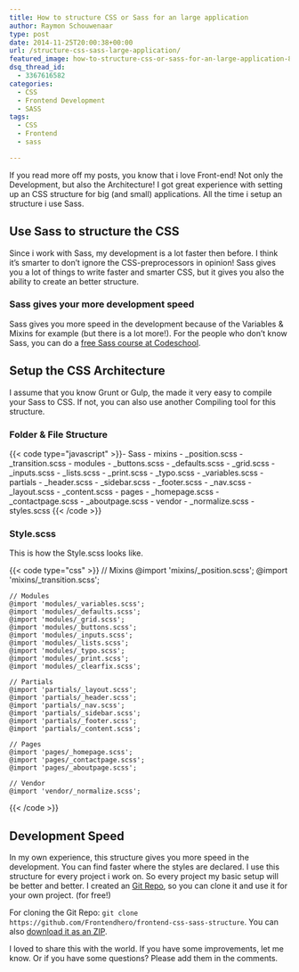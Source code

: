```yaml
---
title: How to structure CSS or Sass for an large application
author: Raymon Schouwenaar
type: post
date: 2014-11-25T20:00:38+00:00
url: /structure-css-sass-large-application/
featured_image: how-to-structure-css-or-sass-for-an-large-application-825x347.jpg
dsq_thread_id:
  - 3367616582
categories:
  - CSS
  - Frontend Development
  - SASS
tags:
  - CSS
  - Frontend
  - sass

---
```

If you read more off my posts, you know that i love Front-end! Not only the Development, but also the Architecture! I got great experience with setting up an CSS structure for big (and small) applications. All the time i setup an structure i use Sass.

## Use Sass to structure the CSS

Since i work with Sass, my development is a lot faster then before. I think it&#8217;s smarter to don&#8217;t ignore the CSS-preprocessors in opinion! Sass gives you a lot of things to write faster and smarter CSS, but it gives you also the ability to create an better structure.

### Sass gives your more development speed

Sass gives you more speed in the development because of the Variables & Mixins for example (but there is a lot more!). For the people who don&#8217;t know Sass, you can do a [free Sass course at Codeschool][1].

## Setup the CSS Architecture

I assume that you know Grunt or Gulp, the made it very easy to compile your Sass to CSS. If not, you can also use another Compiling tool for this structure.

### Folder & File Structure

{{< code type="javascript" >}}- Sass
    - mixins
        - _position.scss
        - _transition.scss
    - modules
        - _buttons.scss
        - _defaults.scss
        - _grid.scss
        - _inputs.scss
        - _lists.scss
        - _print.scss
        - _typo.scss
        - _variables.scss
    - partials
        - _header.scss
        - _sidebar.scss
        - _footer.scss
        - _nav.scss
        - _layout.scss
        - _content.scss
    - pages
        - _homepage.scss
        - _contactpage.scss
        - _aboutpage.scss
    - vendor
        - _normalize.scss
    - styles.scss
{{< /code >}}

### Style.scss

This is how the Style.scss looks like.

{{< code type="css" >}}
    // Mixins
    @import 'mixins/_position.scss';
    @import 'mixins/_transition.scss';

    // Modules
    @import 'modules/_variables.scss';
    @import 'modules/_defaults.scss';
    @import 'modules/_grid.scss';
    @import 'modules/_buttons.scss';
    @import 'modules/_inputs.scss';
    @import 'modules/_lists.scss';
    @import 'modules/_typo.scss';
    @import 'modules/_print.scss';
    @import 'modules/_clearfix.scss';

    // Partials
    @import 'partials/_layout.scss';
    @import 'partials/_header.scss';
    @import 'partials/_nav.scss';
    @import 'partials/_sidebar.scss';
    @import 'partials/_footer.scss';
    @import 'partials/_content.scss';

    // Pages
    @import 'pages/_homepage.scss';
    @import 'pages/_contactpage.scss';
    @import 'pages/_aboutpage.scss';

    // Vendor
    @import 'vendor/_normalize.scss';

{{< /code >}}

## Development Speed

In my own experience, this structure gives you more speed in the development. You can find faster where the styles are declared. I use this structure for every project i work on. So every project my basic setup will be better and better. I created an [Git Repo][2], so you can clone it and use it for your own project. (for free!)

For cloning the Git Repo: `git clone https://github.com/Frontendhero/frontend-css-sass-structure`. You can also [download it as an ZIP][3].

I loved to share this with the world. If you have some improvements, let me know. Or if you have some questions? Please add them in the comments.

 [1]: https://www.codeschool.com/courses/assembling-sass
 [2]: https://github.com/Frontendhero/frontend-css-sass-structure
 [3]: https://github.com/Frontendhero/frontend-css-sass-structure/archive/master.zip